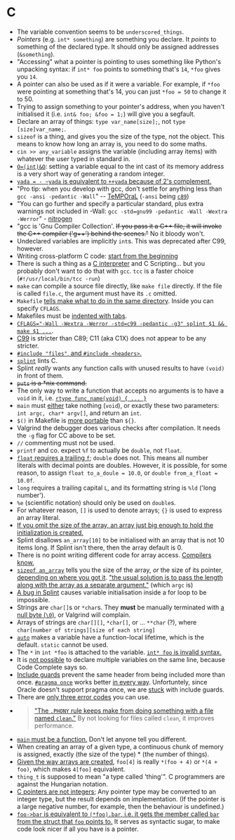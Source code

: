 # C

* The variable convention seems to be `underscored_things`.
* *Pointers* (e.g. `int* something`) are something you declare. It *points* to something of the declared type. It should only be assigned addresses (`&something`).
* "Accessing" what a pointer is pointing to uses something like Python's unpacking syntax: if `int* foo` points to something that's `14`, `*foo` gives you `14`.
* A pointer can also be used as if it were a variable. For example, if `*foo` were pointing at something that's 14, you can just `*foo = 50` to change it to 50.
* Trying to assign something to your pointer's address, when you haven't initialised it (i.e. `int& foo; &foo = 1;`) will give you a segfault.
* Declare an array of things: `type var_name[size];`, not `type [size]var_name;`.
* `sizeof` is a thing, and gives you the size of the type, not the object. This means to know how long an array is, you need to do some maths.
* `cin >> any_variable` assigns the variable (including array items) with whatever the user typed in standard in.
* [`O=(int)&O`](https://github.com/duckythescientist/obfuscatedLife/blob/master/remarks.md#int-_2048ointo______): setting a variable equal to the int cast of its memory address is a very short way of generating a random integer.
* [`yada = - ~yada` is equivalent to `++yada` because of 2's complement.](https://github.com/duckythescientist/obfuscatedLife/blob/master/remarks.md#while__-__2048___oo0x41c64e6d123450x7fffffff1024150)
* "Pro tip: when you develop with gcc, don't settle for anything less than `gcc -ansi -pedantic -Wall`" -- [TeMPOraL](https://news.ycombinator.com/item?id=7156405) (`-ansi` being [`c89`](http://stackoverflow.com/questions/10300114/should-i-use-ansi-or-explicit-std-as-compiler-flags))
* "You can go further and specify a particular standard, plus extra warnings not included in -Wall: `gcc -std=gnu99 -pedantic -Wall -Wextra -Werror`" - [nitrogen](https://news.ycombinator.com/item?id=7156405)
* "gcc is 'Gnu Compiler Collection'. ~~If you pass it a C++ file, it will invoke the C++ compiler ('g++') behind the scenes."~~ No it bloody won't.
* Undeclared variables are implicitly `int`s. This was deprecated after C99, however.
* Writing cross-platform C code: [start from the beginning](http://www.ski-epic.com/source_code_essays/ten_rules_for_writing_cross_platform_c_source_code.html)
* There is such a thing as a [C interpreter](http://www.reddit.com/r/programming/comments/2latu2/c4_c_in_4_functions/clt70uk) and C Scripting... but you probably don't want to do that with `gcc`. `tcc` is a faster choice (`#!/usr/local/bin/tcc -run`)
* `make` can compile a source file directly, like `make file` directly. If the file is called `file.c`, the argument must have its `.c` omitted.
* `Makefile` [tells make what to do in the same directory](http://c.learncodethehardway.org/book/ex2.html). Inside you can specify `CFLAGS`.
* Makefiles must be [indented with tabs](http://stackoverflow.com/questions/2131213/can-you-make-valid-makefiles-without-tab-characters).
* [`CFLAGS="-Wall -Wextra -Werror -std=c99 -pedantic -g3" splint $1 && make $1 ...`](http://stackoverflow.com/a/2574456/1558430).
* [C99](https://en.wikipedia.org/wiki/C99) is stricter than C89; C11 (aka C1X) does not appear to be any stricter.
* [`#include "files"`, and `#include <headers>`.](http://stackoverflow.com/a/50266/1558430)
* [`splint`](http://splint.org/) lints C.
* Splint *really* wants any function calls with unused results to have `(void)` in front of them.
* ~~`puts` is a *nix command.~~
* The only way to write a function that accepts no arguments is to have a `void` in it, i.e. [`rtype func_name(void) { ... }`](http://stackoverflow.com/a/3156437/1558430)
* `main` must [either](http://stackoverflow.com/questions/3156423/why-dont-we-use-void-in-main#comment3246503_3156423) take nothing (`void`), or exactly these two parameters: `int argc, char* argv[]`, and return an `int`.
* `$()` in Makefile is [more portable](http://stackoverflow.com/questions/2214575/passing-arguments-to-make-run#comment2167270_2214593) than `${}`.
* Valgrind the debugger does various checks after compilation. It needs the `-g` flag for CC above to be set.
* `//` commenting must not be used.
* `printf` and co. expect `%f` to actually be `double`, not `float`.
* [`float` requires a trailing `f`](http://stackoverflow.com/a/5026592/1558430); `double` does not. This means all number literals with decimal points are doubles. However, it is possible, for some reason, to assign `float to_a_doule = 10.0`, or `double from_a_float = 10.0f`.
* `long` requires a trailing capital `L`, and its formatting string is `%ld` ('long number').
* `%e` (scientific notation) should only be used on `double`s.
* For whatever reason, `[]` is used to denote arrays; `{}` is used to express an array literal.
* [If you omit the size of the array, an array just big enough to hold the initialization is created.](http://www.tutorialspoint.com/cprogramming/c_arrays.htm)
* Splint disallows `an_array[10]` to be initialised with an array that is not 10 items long. If Splint isn't there, then the array default is 0.
* There is no point writing different code for array access. [Compilers know.](http://stackoverflow.com/questions/4939834/in-c-accessing-my-array-index-is-faster-or-accessing-by-pointer-is-faster)
* [`sizeof an_array`](http://stackoverflow.com/a/204232/1558430) tells you the size of the array, *or* the size of its pointer, [depending on where you got it](http://stackoverflow.com/a/10349610/1558430). ["the usual solution is to pass the length along with the array as a separate argument."](http://stackoverflow.com/questions/37538/how-do-i-determine-the-size-of-my-array-in-c#comment28408105_10349610) (which `argc` is)
* [A bug in Splint](http://stackoverflow.com/questions/10257470/splint-parse-error-in-for-loop) causes variable initialisation inside a for loop to be impossible.
* Strings are `char[]`s or `*char`s. They **must** be manually terminated with [a null byte (`\0`)](http://stackoverflow.com/questions/18688971/c-char-array-initialization#comment27531014_18688992), or Valgrind will complain.
* Arrays of strings are `char[][]`, `*char[]`, or ... `**char` (?), where `char[number of strings][size of each string]`
* [`auto`](http://stackoverflow.com/questions/2192547/where-is-the-c-auto-keyword-used) makes a variable have a function-local lifetime, which is the default. `static` cannot be used.
* The `*` in `int *foo` is attached to the variable. [`int* foo` is invalid syntax.](http://stackoverflow.com/a/4203080/1558430)
* It is [not possible](http://stackoverflow.com/a/4203948/1558430) to declare multiple variables on the same line, because Code Complete says so.
* [Include guards](https://en.wikipedia.org/wiki/Include_guard) prevent the same header from being included more than once. [`#pragma once`](https://en.wikipedia.org/wiki/Pragma_once) works better [in every way](http://stackoverflow.com/a/6793411/1558430). Unfortuntely, since Oracle doesn't support pragma once, we are [stuck](http://stackoverflow.com/a/1144110/1558430) with include guards.
* There are [only three error codes](https://en.wikipedia.org/wiki/Errno.h) you can use.
* > ["The `.PHONY` rule keeps make from doing something with a file named `clean`."](http://www.cs.colby.edu/maxwell/courses/tutorials/maketutor/) By not looking for files called `clean`, it improves performance.
* [`main` must be a function.](http://stackoverflow.com/questions/33305574/why-does-const-int-main-195-result-in-a-working-program-but-without-the-const) Don't let anyone tell you different.
* When creating an array of a given type, a continuous chunk of memory is assigned, exactly (the size of the type) * (the number of things).
* [Given the way arrays are created](http://stackoverflow.com/questions/381542/with-c-arrays-why-is-it-the-case-that-a5-5a), `foo[4]` is really `*(foo + 4)` or `*(4 + foo)`, which makes `4[foo]` equivalent.
* `thing_t` is supposed to mean "a type called 'thing'". C programmers are against the Hungarian notation.
* [C pointers are not integers](http://nullprogram.com/blog/2016/05/30/); Any pointer type may be converted to an integer type, but the result depends on implementation. (If the pointer is a large negative number, for example, then the behaviour is undefined.)
* [`foo->bar` is equivalent to `(*foo).bar`, i.e. it gets the member called `bar` from the struct that `foo` points to.](http://stackoverflow.com/a/2575050/1558430) It serves as syntactic sugar, to make code look nicer if all you have is a pointer.
